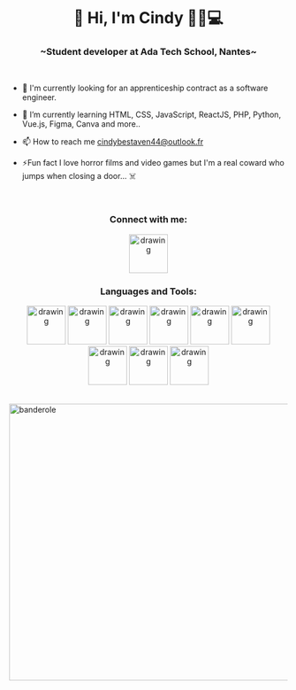  <h1 align='center'>🌸 Hi, I'm Cindy 👩🏻💻</>

<h3 align='center'>~Student developer at Ada Tech School, Nantes~</h3></br>

- 📖 I'm currently looking for an apprenticeship contract as a software engineer.
  
- 🌱 I’m currently learning HTML, CSS, JavaScript, ReactJS, PHP, Python, Vue.js, Figma, Canva and more..
- 📫 How to reach me cindybestaven44@outlook.fr
- ⚡Fun fact I love horror films and video games but I'm a real coward who jumps when closing a door... ☠️ 

</br>
<h3 align='center'>Connect with me:</h3>

<p align="center">
<a href="https://www.linkedin.com/in/cindybestaven/"><img src="https://github.com/CindyBestaven/CindyBestaven/assets/115542526/2dfa2cee-61ce-4b09-998d-ec5ff47d9070" alt="drawing" width="70" /><a href="https://www.linkedin.com/in/cindybestaven/"></a>
</p>

<h3 align='center'>Languages and Tools:</h3>

<p align='center'>
<img src='https://github.com/CindyBestaven/CindyBestaven/assets/115542526/0c42ddfe-1be6-4fea-adcf-c70e2dbe7b7e'  alt="drawing" width="70"/>
<img src="https://github.com/CindyBestaven/CindyBestaven/assets/115542526/18fb31d8-5087-4200-bcb9-be69bb79f313" alt="drawing" width="70" />
<img src="https://github.com/CindyBestaven/CindyBestaven/assets/115542526/478ec759-ba1a-44f9-9007-988c27bddad7" alt="drawing" width="70" />
<img src="https://github.com/CindyBestaven/CindyBestaven/assets/115542526/cc8df2b2-20ac-46e6-b5ab-1e73fb1600c3" alt="drawing" width="70" />
<img src="https://github.com/CindyBestaven/CindyBestaven/assets/115542526/c5da0469-ccdb-4ab1-9f6f-f14d2f6a6369" alt="drawing" width="70" />
<img src="https://github.com/CindyBestaven/CindyBestaven/assets/115542526/beb386f5-8e2c-4527-bba0-761fbb1e64a3" alt="drawing" width="70" />
<img src="https://github.com/CindyBestaven/CindyBestaven/assets/115542526/8365a4a2-4eb2-4414-bf9a-e2b2b4a6baec" alt="drawing" width="70" />
<img src="https://github.com/CindyBestaven/CindyBestaven/assets/115542526/d970bb60-73d5-4a20-8fab-65ab93e54328" alt="drawing" width="70" />
<img src="https://github.com/CindyBestaven/CindyBestaven/assets/115542526/c79962f7-6045-4b26-a424-34e18d2b46df" alt="drawing" width="70" />
</p>
</br>

<img src="https://github.com/CindyBestaven/CindyBestaven/assets/115542526/c0caad3f-129f-43cc-a76e-a5d3a71c76cf" alt="banderole" width="1000" height="500"/>

